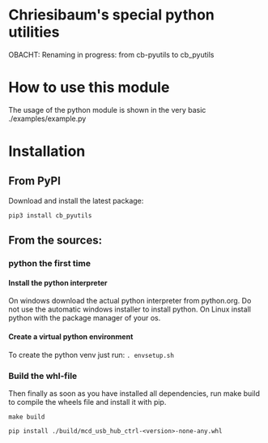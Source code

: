 # Chriesibaum's special python utilities

OBACHT: Renaming in progress: from cb-pyutils to cb_pyutils


# How to use this module
The usage of the python module is shown in the very basic ./examples/example.py

# Installation

## From PyPI
Download and install the latest package:

```pip3 install cb_pyutils```


## From the sources:

### python the first time

#### Install the python interpreter
On windows download the actual python interpreter from python.org. Do not use the automatic windows installer to install python. On Linux install python with the package manager of your os.

#### Create a virtual python environment
To create the python venv just run:
```. envsetup.sh```



### Build the whl-file
Then finally as soon as you have installed all dependencies, run make build to compile the wheels file and install it with pip.

```make build```

```pip install ./build/mcd_usb_hub_ctrl-<version>-none-any.whl```





